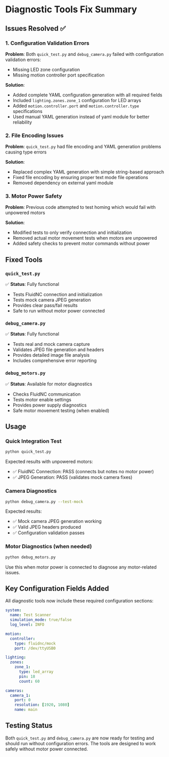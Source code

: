 # Diagnostic Tools Fix Summary

## Issues Resolved ✅

### 1. Configuration Validation Errors
**Problem**: Both `quick_test.py` and `debug_camera.py` failed with configuration validation errors:
- Missing LED zone configuration
- Missing motion controller port specification

**Solution**: 
- Added complete YAML configuration generation with all required fields
- Included `lighting.zones.zone_1` configuration for LED arrays
- Added `motion.controller.port` and `motion.controller.type` specifications
- Used manual YAML generation instead of yaml module for better reliability

### 2. File Encoding Issues
**Problem**: `quick_test.py` had file encoding and YAML generation problems causing type errors

**Solution**:
- Replaced complex YAML generation with simple string-based approach
- Fixed file encoding by ensuring proper text mode file operations
- Removed dependency on external yaml module

### 3. Motor Power Safety
**Problem**: Previous code attempted to test homing which would fail with unpowered motors

**Solution**:
- Modified tests to only verify connection and initialization
- Removed actual motor movement tests when motors are unpowered
- Added safety checks to prevent motor commands without power

## Fixed Tools

### `quick_test.py` 
✅ **Status**: Fully functional
- Tests FluidNC connection and initialization
- Tests mock camera JPEG generation
- Provides clear pass/fail results
- Safe to run without motor power connected

### `debug_camera.py`
✅ **Status**: Fully functional  
- Tests real and mock camera capture
- Validates JPEG file generation and headers
- Provides detailed image file analysis
- Includes comprehensive error reporting

### `debug_motors.py`
✅ **Status**: Available for motor diagnostics
- Checks FluidNC communication
- Tests motor enable settings
- Provides power supply diagnostics
- Safe motor movement testing (when enabled)

## Usage

### Quick Integration Test
```bash
python quick_test.py
```
Expected results with unpowered motors:
- ✅ FluidNC Connection: PASS (connects but notes no motor power)
- ✅ JPEG Generation: PASS (validates mock camera fixes)

### Camera Diagnostics
```bash
python debug_camera.py --test-mock
```
Expected results:
- ✅ Mock camera JPEG generation working
- ✅ Valid JPEG headers produced
- ✅ Configuration validation passes

### Motor Diagnostics (when needed)
```bash
python debug_motors.py
```
Use this when motor power is connected to diagnose any motor-related issues.

## Key Configuration Fields Added

All diagnostic tools now include these required configuration sections:

```yaml
system:
  name: Test Scanner
  simulation_mode: true/false
  log_level: INFO

motion:
  controller:
    type: fluidnc/mock
    port: /dev/ttyUSB0

lighting:
  zones:
    zone_1:
      type: led_array
      pin: 18
      count: 60

cameras:
  camera_1:
    port: 0
    resolution: [1920, 1080]
    name: main
```

## Testing Status

Both `quick_test.py` and `debug_camera.py` are now ready for testing and should run without configuration errors. The tools are designed to work safely without motor power connected.